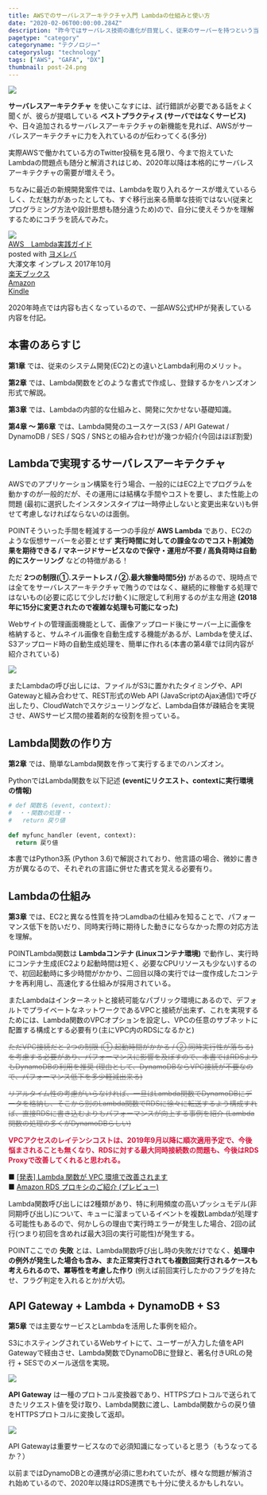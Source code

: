 ```yaml
---
title: AWSでのサーバレスアーキテクチャ入門 Lambdaの仕組みと使い方
date: "2020-02-06T00:00:00.284Z"
description: "昨今ではサーバレス技術の進化が目覚しく、従来のサーバーを持つという当たり前が変わり始めている。そうは言われつつも、2020年までは結構癖のある技術だと言われていたが、クラウド事業者の努力で様々な問題が解決され出し、2020年以降はサーバレス開発が当たり前になるかも。"
pagetype: "category"
categoryname: "テクノロジー"
categoryslug: "technology"
tags: ["AWS", "GAFA", "DX"]
thumbnail: post-24.png
---
```


![](./post-24.png)

**サーバレスアーキテクチャ** を使いこなすには、試行錯誤が必要である話をよく聞くが、彼らが提唱している **ベストプラクティス (サーバではなくサービス)** や、日々追加されるサーバレスアーキテクチャの新機能を見れば、AWSがサーバレスアーキテクチャに力を入れているのが伝わってくる(多分)

実際AWSで働かれている方のTwitter投稿を見る限り、今まで抱えていたLambdaの問題点も随分と解消されはじめ、2020年以降は本格的にサーバレスアーキテクチャの需要が増えそう。

ちなみに最近の新規開発案件では、Lambdaを取り入れるケースが増えているらしく、ただ魅力があったとしても、すぐ移行出来る簡単な技術ではない(従来とプログラミング方法や設計思想も随分違うため)ので、自分に使えそうかを理解するためにコチラを読んでみた。

<div class="cstmreba"><div class="booklink-box"><div class="booklink-image"><a href="https://hb.afl.rakuten.co.jp/hgc/146fe51c.1fd043a3.146fe51d.605dc196/yomereba_main_202002061507500683?pc=http%3A%2F%2Fbooks.rakuten.co.jp%2Frb%2F15179436%2F%3Fscid%3Daf_ich_link_urltxt%26m%3Dhttp%3A%2F%2Fm.rakuten.co.jp%2Fev%2Fbook%2F" target="_blank" rel="noopener noreferrer"><img src="https://thumbnail.image.rakuten.co.jp/@0_mall/book/cabinet/2529/9784295002529.jpg?_ex=160x160" style="border: none;" /></a></div><div class="booklink-info"><div class="booklink-name"><a href="https://hb.afl.rakuten.co.jp/hgc/146fe51c.1fd043a3.146fe51d.605dc196/yomereba_main_202002061507500683?pc=http%3A%2F%2Fbooks.rakuten.co.jp%2Frb%2F15179436%2F%3Fscid%3Daf_ich_link_urltxt%26m%3Dhttp%3A%2F%2Fm.rakuten.co.jp%2Fev%2Fbook%2F" target="_blank" rel="noopener noreferrer">AWS　Lambda実践ガイド</a><div class="booklink-powered-date">posted with <a href="https://yomereba.com" rel="nofollow noopener noreferrer" target="_blank">ヨメレバ</a></div></div><div class="booklink-detail">大澤文孝 インプレス 2017年10月    </div><div class="booklink-link2"><div class="shoplinkrakuten"><a href="https://hb.afl.rakuten.co.jp/hgc/146fe51c.1fd043a3.146fe51d.605dc196/yomereba_main_202002061507500683?pc=http%3A%2F%2Fbooks.rakuten.co.jp%2Frb%2F15179436%2F%3Fscid%3Daf_ich_link_urltxt%26m%3Dhttp%3A%2F%2Fm.rakuten.co.jp%2Fev%2Fbook%2F" target="_blank" rel="noopener noreferrer">楽天ブックス</a></div><div class="shoplinkamazon"><a href="https://www.amazon.co.jp/exec/obidos/asin/4295002526/kanon123-22/" target="_blank" rel="noopener noreferrer">Amazon</a></div><div class="shoplinkkindle"><a href="https://www.amazon.co.jp/gp/search?keywords=AWS%E3%80%80Lambda%E5%AE%9F%E8%B7%B5%E3%82%AC%E3%82%A4%E3%83%89&__mk_ja_JP=%83J%83%5E%83J%83i&url=node%3D2275256051&tag=kanon123-22" target="_blank" rel="noopener noreferrer">Kindle</a></div>                              	  	  	  	  	</div></div><div class="booklink-footer"></div></div></div>

2020年時点では内容も古くなっているので、一部AWS公式HPが発表している内容を付記。

## 本書のあらすじ

**第1章** では、従来のシステム開発(EC2)との違いとLambda利用のメリット。

**第2章** では、Lambda関数をどのような書式で作成し、登録するかをハンズオン形式で解説。

**第3章** では、Lambdaの内部的な仕組みと、開発に欠かせない基礎知識。

**第4章 〜 第6章** では、Lambda開発のユースケース(S3 / API Gatewat / DynamoDB / SES / SQS / SNSとの組み合わせ)が幾つか紹介(今回はほぼ割愛)

## Lambdaで実現するサーバレスアーキテクチャ

AWSでのアプリケーション構築を行う場合、一般的にはEC2上でプログラムを動かすのが一般的だが、その運用には結構な手間やコストを要し、また性能上の問題 (最初に選択したインスタンスタイプは一時停止しないと変更出来ない)も併せて考慮しなければならないのは面倒。

<span class="mark">POINT</span>そういった手間を軽減する一つの手段が **AWS Lambda** であり、EC2のような仮想サーバーを必要とせず **実行時間に対しての課金なのでコスト削減効果を期待できる / マネージドサービスなので保守・運用が不要 / 高負荷時は自動的にスケーリング** などの特徴がある！

ただ **2つの制限(①.ステートレス / ②.最大稼働時間5分)** があるので、現時点では全てをサーバレスアーキテクチャで賄うのではなく、継続的に稼働する処理ではないもの(必要に応じて少しだけ動く)に限定して利用するのが主な用途 **(2018年に15分に変更されたので複雑な処理も可能になった)**

Webサイトの管理画面機能として、画像アップロード後にサーバー上に画像を格納すると、サムネイル画像を自動生成する機能があるが、Lambdaを使えば、S3アップロード時の自動生成処理を、簡単に作れる(本書の第4章では同内容が紹介されている)

![](./post-24-1.png)

またLambdaの呼び出しには、ファイルがS3に置かれたタイミングや、API Gatewayと組み合わせて、REST形式のWeb API (JavaScriptのAjax通信)で呼び出したり、CloudWatchでスケジューリングなど、Lambda自体が疎結合を実現させ、AWSサービス間の接着剤的な役割を担っている。

## Lambda関数の作り方

**第2章** では、簡単なLambda関数を作って実行するまでのハンズオン。

PythonではLambda関数を以下記述 **(eventにリクエスト、contextに実行環境の情報)**

```python
# def 関数名 (event, context):
#  ・・関数の処理・・
#   return 戻り値
 
def myfunc_handler (event, context):
  return 戻り値
```

本書ではPython3系 (Python 3.6)で解説されており、他言語の場合、微妙に書き方が異なるので、それぞれの言語に併せた書式を覚える必要有り。

## Lambdaの仕組み

**第3章** では、EC2と異なる性質を持つLamdbaの仕組みを知ることで、パフォーマンス低下を防いだり、同時実行時に期待した動きにならなかった際の対応方法を理解。

<span class="mark">POINT</span>Lambda関数は **Lambdaコンテナ (Linuxコンテナ環境)** で動作し、実行時にコンテナ生成(EC2より起動時間は短く、必要なCPUリソースも少ない)するので、初回起動時に多少時間がかかり、二回目以降の実行では一度作成したコンテナを再利用し、高速化する仕組みが採用されている。

またLambdaはインターネットと接続可能なパブリック環境にあるので、デフォルトでプライベートなネットワークであるVPCと接続が出来ず、これを実現するためには、Lambda関数のVPCオプションを設定し、VPCの任意のサブネットに配置する構成とする必要有り(主にVPC内のRDSになるかと)

~~<span style="color: gray;">ただVPC接続だと 2つの制限 (①.起動時間がかかる / ②.同時実行性が落ちる) を考慮する必要があり、パフォーマンスに影響を及ぼすので、本書ではRDSよりもDynamoDBの利用を推奨 (理由として、DynamoDBならVPC接続が不要なので、パフォーマンス低下を多少軽減出来る)</span>~~

~~<span style="color: gray;">リアルタイム性の考慮がいらなければ、一旦はLambda関数でDynamoDBにデータを格納し、そこから別のLambda関数でRDSに徐々に転送するよう構成すれば、直接RDSに書き込むよりもパフォーマンスが向上する事例を紹介 (Lambda関数の処理の多くがDynamoDBらしい)</span>~~

<span style="color: crimson; font-weight: bold;">VPCアクセスのレイテンシコストは、2019年9月以降に順次適用予定で、今後悩まされることも無くなり、RDSに対する最大同時接続数の問題も、今後はRDS Proxyで改善してくれると思われる。</span>

■ [[発表] Lambda 関数が VPC 環境で改善されます](https://aws.amazon.com/jp/blogs/news/announcing-improved-vpc-networking-for-aws-lambda-functions/)  
■ [Amazon RDS プロキシのご紹介 (プレビュー)](https://aws.amazon.com/jp/about-aws/whats-new/2019/12/amazon-rds-proxy-available-in-preview/)  

Lambda関数呼び出しには2種類があり、特に利用頻度の高いプッシュモデル(非同期呼び出し)について、キューに溜まっているイベントを複数Lambdaが処理する可能性もあるので、何かしらの理由で実行時エラーが発生した場合、2回の試行(つまり初回を含めれば最大3回の実行可能性)が発生する。

<span class="mark">POINT</span>ここでの **失敗** とは、Lambda関数呼び出し時の失敗だけでなく、**処理中の例外が発生した場合も含み、また正常実行されても複数回実行されるケースも考えられるので、冪等性を考慮した作り** (例えば前回実行したかのフラグを持たせ、フラグ判定を入れるとか)が大切。

## API Gateway + Lambda + DynamoDB + S3

**第5章** では主要なサービスとLambdaを活用した事例を紹介。

S3にホスティングされているWebサイトにて、ユーザーが入力した値をAPI Gatewayで経由させ、Lambda関数でDynamoDBに登録と、著名付きURLの発行 + SESでのメール送信を実現。

![](./post-24-2.png)

**API Gateway** は一種のプロトコル変換器であり、HTTPSプロトコルで送られてきたリクエスト値を受け取り、Lambda関数に渡し、Lambda関数からの戻り値をHTTPSプロトコルに変換して返却。

![](./post-24-3.png)

API Gatewayは重要サービスなので必須知識になっていると思う（もうなってるか？）

以前まではDynamoDBとの連携が必須に思われていたが、様々な問題が解消され始めているので、2020年以降はRDS連携でも十分に使えるかもしれない。
